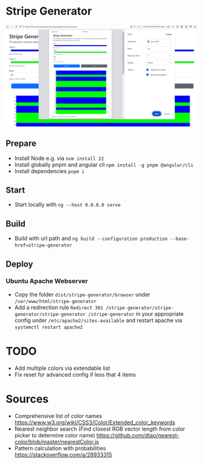 # Stripe Generator
![Screenshot](screenshot.png?raw=true "Screenshot")

## Prepare
* Install Node e.g. via `nvm install 22`
* Install globally pnpm and angular cli `npm install -g pnpm @angular/cli`
* Install dependencies `pnpm i`

## Start
* Start locally with `ng --host 0.0.0.0 serve`

## Build
* Build with url path and `ng build --configuration production --base-href=stripe-generator`

## Deploy

### Ubuntu Apache Webserver 
* Copy the folder `dist/stripe-generator/browser` under `/var/www/html/stripe-generator`
* Add a redirection rule `Redirect 301 /stripe-generator/stripe-generator/stripe-generator /stripe-generator` in your appropriate config under `/etc/apache2/sites-available` and restart apache via `systemctl restart apache2`


# TODO
* Add multiple colors via extendable list
* Fix reset for advanced config if less that 4 items

# Sources
* Comprehensive list of color names https://www.w3.org/wiki/CSS3/Color/Extended_color_keywords
* Nearest neighbor search (Find closest RGB vector length from color picker to determine color name) https://github.com/dtao/nearest-color/blob/master/nearestColor.js
* Pattern calculation with probabilities https://stackoverflow.com/a/28933315
